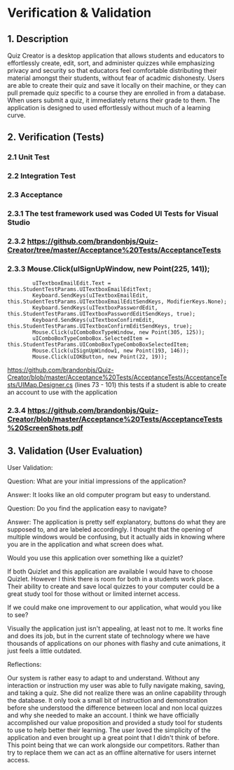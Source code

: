 # Verification & Validation

## 1. Description
  Quiz Creator is a desktop application that allows students and educators to effortlessly create,
	edit, sort, and administer quizzes while emphasizing privacy and security so that educators feel comfortable
	distributing their material amongst their students, without fear of acadmic dishonesty. Users are able to create their 
  quiz and save it locally on their machine, or they can pull premade quiz specific to a course they are enrolled in
  from a database. When users submit a quiz, it immediately returns their grade to them. The application is designed to 
  used effortlessly without much of a learning curve.

## 2. Verification (Tests) 

### 2.1 Unit Test

### 2.2 Integration Test

### 2.3 Acceptance

### 2.3.1 The test framework used was Coded UI Tests for Visual Studio

### 2.3.2 https://github.com/brandonbjs/Quiz-Creator/tree/master/Acceptance%20Tests/AcceptanceTests

### 2.3.3   Mouse.Click(uISignUpWindow, new Point(225, 141));
            uITextboxEmailEdit.Text = this.StudentTestParams.UITextboxEmailEditText;
            Keyboard.SendKeys(uITextboxEmailEdit, this.StudentTestParams.UITextboxEmailEditSendKeys, ModifierKeys.None);
            Keyboard.SendKeys(uITextboxPasswordEdit, this.StudentTestParams.UITextboxPasswordEditSendKeys, true);
            Keyboard.SendKeys(uITextboxConfirmEdit, this.StudentTestParams.UITextboxConfirmEditSendKeys, true);
            Mouse.Click(uIComboBoxTypeWindow, new Point(305, 125));
            uIComboBoxTypeComboBox.SelectedItem = this.StudentTestParams.UIComboBoxTypeComboBoxSelectedItem;
            Mouse.Click(uISignUpWindow1, new Point(193, 146));
            Mouse.Click(uIOKButton, new Point(22, 19));	

https://github.com/brandonbjs/Quiz-Creator/blob/master/Acceptance%20Tests/AcceptanceTests/AcceptanceTests/UIMap.Designer.cs
(lines 73 - 101)
this tests if a student is able to create an account to use with the application

### 2.3.4 https://github.com/brandonbjs/Quiz-Creator/blob/master/Acceptance%20Tests/AcceptanceTests%20ScreenShots.pdf


## 3. Validation (User Evaluation)

User Validation:

Question: What are your initial impressions of the application?

Answer: It looks like an old computer program but easy to understand.

Question: Do you find the application easy to navigate?

Answer: The application is pretty self explanatory, buttons do what they are supposed to, and are labeled accordingly. I thought that the opening of multiple windows would be confusing, but it actually aids in knowing where you are in the application and what screen does what.  

Would you use this application over something like a quizlet?

If both Quizlet and this application are available I would have to choose Quizlet. However I think there is room for both in a students work place. Their ability to create and save local quizzes to your computer could be a great study tool for those without or limited internet access.

If we could make one improvement to our application, what would you like to see? 

Visually the application just isn't appealing, at least not to me. It works fine and does its job, but in the current state of technology where we have thousands of applications on our phones with flashy and cute animations, it just feels a little outdated. 

Reflections: 

Our system is rather easy to adapt to and understand. Without any interaction or instruction my user was able to fully navigate making, saving, and taking a quiz. She did not realize there was an online capability through the database. It only took a small bit of instruction and demonstration before she understood the difference between local and non local quizzes and why she needed to make an account. I think we have officially accomplished our value proposition and provided a study tool for students to use to help better their learning. The user loved the simplicity of the application and even brought up a great point that I didn't think of before. This point being that we can work alongside our competitors. Rather than try to replace them we can act as an offline alternative for users internet access.      
